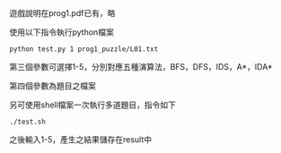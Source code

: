 遊戲說明在prog1.pdf已有，略

使用以下指令執行python檔案

`python test.py 1 prog1_puzzle/L01.txt`

第三個參數可選擇1-5，分別對應五種演算法，BFS，DFS，IDS，A*，IDA*

第四個參數為題目之檔案

另可使用shell檔案一次執行多道題目，指令如下

`./test.sh`

之後輸入1-5，產生之結果儲存在result中
